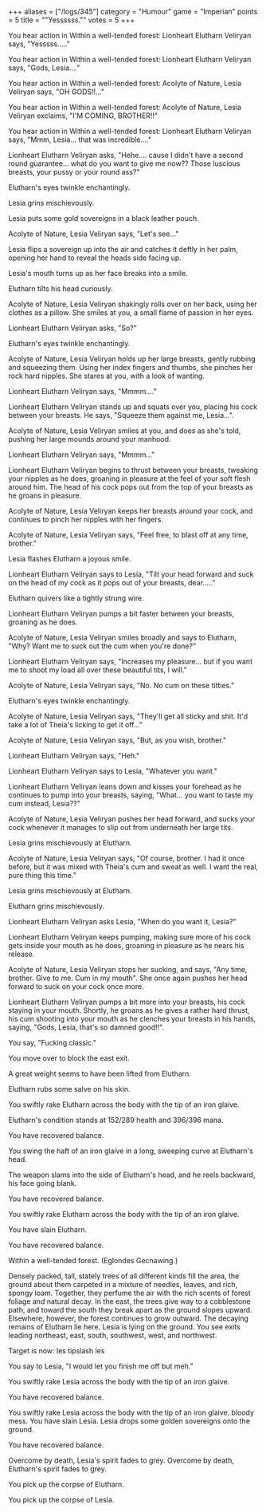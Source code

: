 +++
aliases = ["/logs/345"]
category = "Humour"
game = "Imperian"
points = 5
title = "\"Yessssss.\""
votes = 5
+++

You hear action in Within a well-tended forest: Lionheart Elutharn Veliryan 
says, "Yesssss....."

You hear action in Within a well-tended forest: Lionheart Elutharn Veliryan 
says, "Gods, Lesia...."

You hear action in Within a well-tended forest: Acolyte of Nature, Lesia 
Veliryan says, "OH GODS!!..."

You hear action in Within a well-tended forest: Acolyte of Nature, Lesia Veliryan exclaims, "I'M COMING, BROTHER!!"

You hear action in Within a well-tended forest: Lionheart Elutharn Veliryan says, "Mmm, Lesia... that was incredible...."

Lionheart Elutharn Veliryan asks, "Hehe.... cause I didn't have a second round guarantee... what do you want to give me now?? Those luscious breasts, your pussy or your round ass?"

Elutharn's eyes twinkle enchantingly.

Lesia grins mischievously.

Lesia puts some gold sovereigns in a black leather pouch.

Acolyte of Nature, Lesia Veliryan says, "Let's see..."

Lesia flips a sovereign up into the air and catches it deftly in her palm, 
opening her hand to reveal the heads side facing up.

Lesia's mouth turns up as her face breaks into a smile.

Elutharn tilts his head curiously.

Acolyte of Nature, Lesia Veliryan shakingly rolls over on her back, using her 
clothes as a pillow. She smiles at you, a small flame of passion in her eyes.

Lionheart Elutharn Veliryan asks, "So?"

Elutharn's eyes twinkle enchantingly.

Acolyte of Nature, Lesia Veliryan holds up her large breasts, gently rubbing 
and squeezing them. Using her index fingers and thumbs, she pinches her rock 
hard nipples. She stares at you, with a look of wanting.

Lionheart Elutharn Veliryan says, "Mmmm...."

Lionheart Elutharn Veliryan stands up and squats over you, placing his cock 
between your breasts. He says, "Squeeze them against me, Lesia...".

Acolyte of Nature, Lesia Veliryan smiles at you, and does as she's told, 
pushing her large mounds around your manhood.

Lionheart Elutharn Veliryan says, "Mmmm..."

Lionheart Elutharn Veliryan begins to thrust between your breasts, tweaking 
your nipples as he does, groaning in pleasure at the feel of your soft flesh 
around him. The head of his cock pops out from the top of your breasts as he 
groans in pleasure.

Acolyte of Nature, Lesia Veliryan keeps her breasts around your cock, and 
continues to pinch her nipples with her fingers.

Acolyte of Nature, Lesia Veliryan says, "Feel free, to blast off at any time, 
brother."

Lesia flashes Elutharn a joyous smile.

Lionheart Elutharn Veliryan says to Lesia, "Tilt your head forward and suck on 
the head of my cock as it pops out of your breasts, dear....."

Elutharn quivers like a tightly strung wire.

Lionheart Elutharn Veliryan pumps a bit faster between your breasts, groaning 
as he does.

Acolyte of Nature, Lesia Veliryan smiles broadly and says to Elutharn, "Why? 
Want me to suck out the cum when you're done?"

Lionheart Elutharn Veliryan says, "Increases my pleasure... but if you want me 
to shoot my load all over these beautiful tits, I will."

Acolyte of Nature, Lesia Veliryan says, "No. No cum on these titties."

Elutharn's eyes twinkle enchantingly.

Acolyte of Nature, Lesia Veliryan says, "They'll get all sticky and shit. It'd 
take a lot of Theia's licking to get it off..."

Acolyte of Nature, Lesia Veliryan says, "But, as you wish, brother."

Lionheart Elutharn Veliryan says, "Heh."

Lionheart Elutharn Veliryan says to Lesia, "Whatever you want."

Lionheart Elutharn Veliryan leans down and kisses your forehead as he continues
to pump into your breasts, saying, "What... you want to taste my cum instead, 
Lesia??"

Acolyte of Nature, Lesia Veliryan pushes her head forward, and sucks your cock 
whenever it manages to slip out from underneath her large tits.

Lesia grins mischievously at Elutharn.

Acolyte of Nature, Lesia Veliryan says, "Of course, brother. I had it once 
before, but it was mixed with Theia's cum and sweat as well. I want the real, 
pure thing this time."

Lesia grins mischievously at Elutharn.

Elutharn grins mischievously.

Lionheart Elutharn Veliryan asks Lesia, "When do you want it, Lesia?"

Lionheart Elutharn Veliryan keeps pumping, making sure more of his cock gets inside your mouth as he does, groaning in pleasure as he nears his release. 

Acolyte of Nature, Lesia Veliryan stops her sucking, and says, "Any time, brother. Give to me. Cum in my mouth". She once again pushes her head forward to suck on your cock once more.

Lionheart Elutharn Veliryan pumps a bit more into your breasts, his cock staying in your mouth. Shortly, he groans as he gives a rather hard thrust, his cum shooting into your mouth as he clenches your breasts in his hands, saying, "Gods, Lesia, that's so damned good!!".

You say, "Fucking classic."

You move over to block the east exit.

A great weight seems to have been lifted from Elutharn.

Elutharn rubs some salve on his skin.

You swiftly rake Elutharn across the body with the tip of an iron glaive.

Elutharn's condition stands at 152/289 health and 396/396 mana.

You have recovered balance.


You swing the haft of an iron glaive in a long, sweeping curve at Elutharn's head.

The weapon slams into the side of Elutharn's head, and he reels backward, his face going blank.

You have recovered balance.

You swiftly rake Elutharn across the body with the tip of an iron glaive.

You have slain Elutharn.


You have recovered balance.

Within a well-tended forest. (Eglondes Gecnawing.)

Densely packed, tall, stately trees of all different kinds fill the area, the ground about them carpeted in a mixture of needles, leaves, and rich, spongy loam. Together, they perfume the air with the rich scents of forest foliage and natural decay. In the east, the trees give way to a cobblestone path, and toward the south they break apart as the ground slopes upward. Elsewhere, however, the forest continues to grow outward. The decaying remains of Elutharn lie here. Lesia is lying on the ground. You see exits leading northeast, east, south, southwest, west, and northwest.

Target is now: les
tipslash les

You say to Lesia, "I would let you finish me off but meh."

You swiftly rake Lesia across the body with the tip of an iron glaive.
 
You have recovered balance.


You swiftly rake Lesia across the body with the tip of an iron glaive.
bloody mess.
You have slain Lesia.
Lesia drops some golden sovereigns onto the ground.

You have recovered balance.



Overcome by death, Lesia's spirit fades to grey.
Overcome by death, Elutharn's spirit fades to grey.


You pick up the corpse of Elutharn.

You pick up the corpse of Lesia.


